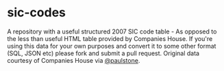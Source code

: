 sic-codes
=========

A repository with a useful structured 2007 SIC code table - As opposed to the less than useful HTML table provided by Companies House. If you're using this data for your own purposes and convert it to some other format (SQL, JSON etc) please fork and submit a pull request. Original data courtesy of Companies House via [@paulstone](http://twitter.com/paulstone).